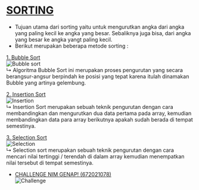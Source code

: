 # [SORTING](https://github.com/Mekyyy/Tugas-ASD-TC122G/tree/main/Sorting)

  - Tujuan utama dari sorting yaitu untuk mengurutkan angka dari angka yang paling kecil ke angka yang besar. Sebaliknya juga bisa, dari angka yang besar ke angka yangt paling kecil.
  - Berikut merupakan beberapa metode sorting :

 [1. Bubble Sort](https://github.com/Mekyyy/Tugas-ASD-TC122G/blob/main/Sorting/Bubble%20sort.c)
    <br> ![Bubble sort](https://user-images.githubusercontent.com/98724483/156000271-406cf841-8b96-4362-829a-b52e110dd020.png)
    <br>↳ Algoritma Bubble Sort ini merupakan proses pengurutan yang secara berangsur-angsur berpindah ke posisi yang tepat karena itulah dinamakan Bubble yang artinya gelembung.
    
 [2. Insertion Sort](https://github.com/Mekyyy/Tugas-ASD-TC122G/blob/main/Sorting/Instertion%20Sort.c)
    <br> ![Insertion](https://user-images.githubusercontent.com/98724483/156000485-792ebebd-2755-4f4b-b267-b6ba6cc4bd22.png)
    <br>↳ Insertion Sort merupakan sebuah teknik pengurutan dengan cara membandingkan dan mengurutkan dua data pertama pada array, kemudian membandingkan data para array berikutnya apakah sudah berada di tempat semestinya.
    
 [3. Selection Sort](https://github.com/Mekyyy/Tugas-ASD-TC122G/blob/main/Sorting/Selection%20Sort.c)
    <br> ![Selection](https://user-images.githubusercontent.com/98724483/156000642-9ddf83a4-3eee-4ada-8e32-99e7c8c057d5.png)
    <br>↳  Selection sort merupakan sebuah teknik pengurutan dengan cara mencari nilai tertinggi / terendah di dalam array kemudian menempatkan nilai tersebut di tempat semestinya.
    
- [CHALLENGE NIM GENAP! (672021078)](https://github.com/Mekyyy/Tugas-ASD-TC122G/blob/main/Sorting/Challenge.c)
<br> ![Challenge](https://user-images.githubusercontent.com/98724483/156000774-6a5c4b01-dc3c-40e6-8f67-3ff8e6850303.png)
